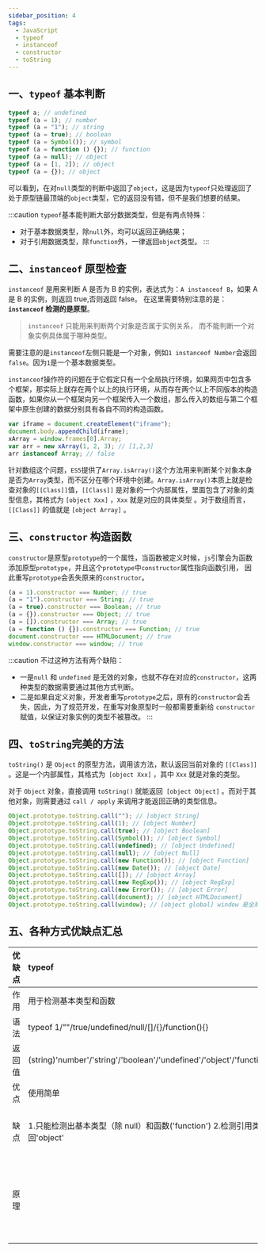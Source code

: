 ```yaml
---
sidebar_position: 4
tags:
  - JavaScript
  - typeof
  - instanceof
  - constructor
  - toString
---
```


## 一、`typeof` 基本判断

```javascript
typeof a; // undefined
typeof (a = 1); // number
typeof (a = "1"); // string
typeof (a = true); // boolean
typeof (a = Symbol()); // symbol
typeof (a = function () {}); // function
typeof (a = null); // object
typeof (a = [1, 2]); // object
typeof (a = {}); // object
```

可以看到，在对`null`类型的判断中返回了`object`，这是因为`typeof`只处理返回了处于原型链最顶端的`object`类型，它的返回没有错，但不是我们想要的结果。

:::caution
`typeof`基本能判断大部分数据类型，但是有两点特殊：

- 对于基本数据类型，除`null`外，均可以返回正确结果；
- 对于引用数据类型，除`function`外，一律返回`object`类型。
  :::

## 二、`instanceof` 原型检查

`instanceof` 是用来判断 A 是否为 B 的实例，表达式为：`A instanceof B`，如果 A 是 B 的实例，则返回 true,否则返回 false。 在这里需要特别注意的是： **`instanceof` 检测的是原型**。

> `instanceof` 只能用来判断两个对象是否属于实例关系， 而不能判断一个对象实例具体属于哪种类型。

需要注意的是`instanceof`左侧只能是一个对象，例如`1 instanceof Number`会返回`false`。因为`1`是一个基本数据类型。

`instanceof`操作符的问题在于它假定只有一个全局执行环境，如果网页中包含多个框架，那实际上就存在两个以上的执行环境，从而存在两个以上不同版本的构造函数，如果你从一个框架向另一个框架传入一个数组，那么传入的数组与第二个框架中原生创建的数据分别具有各自不同的构造函数。

```javascript title="instanceof"
var iframe = document.createElement("iframe");
document.body.appendChild(iframe);
xArray = window.frames[0].Array;
var arr = new xArray(1, 2, 3); // [1,2,3]
arr instanceof Array; // false
```

针对数组这个问题，`ES5`提供了`Array.isArray()`这个方法用来判断某个对象本身是否为`Array`类型，而不区分在哪个环境中创建。`Array.isArray()`本质上就是检查对象的`[[Class]]`值，`[[Class]]` 是对象的一个内部属性，里面包含了对象的类型信息，其格式为 `[object Xxx]` ，`Xxx` 就是对应的具体类型 。对于数组而言，`[[Class]]` 的值就是 `[object Array]` 。

## 三、`constructor` 构造函数

`constructor`是原型`prototype`的一个属性，当函数被定义时候，`js`引擎会为函数添加原型`prototype`，并且这个`prototype`中`constructor`属性指向函数引用， 因此重写`prototype`会丢失原来的`constructor`。

```javascript title="constructor"
(a = 1).constructor === Number; // true
(a = "1").constructor === String; // true
(a = true).constructor === Boolean; // true
(a = {}).constructor === Object; // true
(a = []).constructor === Array; // true
(a = function () {}).constructor === Function; // true
document.constructor === HTMLDocument; // true
window.constructor === window; // true
```

:::caution
不过这种方法有两个缺陷：

- 一是`null` 和 `undefined` 是无效的对象，也就不存在对应的`constructor`，这两种类型的数据需要通过其他方式判断。
- 二是如果自定义对象，开发者重写`prototype`之后，原有的`constructor`会丢失，因此，为了规范开发，在重写对象原型时一般都需要重新给 `constructor` 赋值，以保证对象实例的类型不被篡改。
  :::

## 四、`toString`完美的方法

`toString()` 是 `Object` 的原型方法，调用该方法，默认返回当前对象的 `[[Class]]` 。这是一个内部属性，其格式为` [object Xxx]` ，其中 `Xxx` 就是对象的类型。

对于 `Object` 对象，直接调用 `toString()` 就能返回` [object Object]` 。而对于其他对象，则需要通过 `call / apply` 来调用才能返回正确的类型信息。

```javascript
Object.prototype.toString.call(""); // [object String]
Object.prototype.toString.call(1); // [object Number]
Object.prototype.toString.call(true); // [object Boolean]
Object.prototype.toString.call(Symbol()); // [object Symbol]
Object.prototype.toString.call(undefined); // [object Undefined]
Object.prototype.toString.call(null); // [object Null]
Object.prototype.toString.call(new Function()); // [object Function]
Object.prototype.toString.call(new Date()); // [object Date]
Object.prototype.toString.call([]); // [object Array]
Object.prototype.toString.call(new RegExp()); // [object RegExp]
Object.prototype.toString.call(new Error()); // [object Error]
Object.prototype.toString.call(document); // [object HTMLDocument]
Object.prototype.toString.call(window); // [object global] window 是全局对象 global 的引用
```

## 五、各种方式优缺点汇总

| 优缺点 | typeof                                                                     | instanceof                                                                                                                  | constructor                                                                                     | Object.prototype.toString.call                                       |
| :----: | :------------------------------------------------------------------------- | --------------------------------------------------------------------------------------------------------------------------- | ----------------------------------------------------------------------------------------------- | -------------------------------------------------------------------- |
|  作用  | 用于检测基本类型和函数                                                     | 用于检测引用数据类型                                                                                                        | 可以检测基本数据类型和引用数据类型）                                                            | 可以检测所用数据类型                                                 |
|  语法  | typeof 1/""/true/undefined/null/[]/{}/function(){}                         | []/{} instanceof Array                                                                                                      | ('')/(6)/(boolen)/({})/([]).constructor === String/Number/Object/Array                          | Object.prototype.toString.call(''/6/true/undefined/null/{}/[]/)      |
| 返回值 | (string)'number'/'string'/'boolean'/'undefined'/'object'/'function'        | (boolean)true/false                                                                                                         | (boolean)true/false                                                                             | (string)'[object String/Number/Boolean/Undefined/Null/Object/Array]' |
|  优点  | 使用简单                                                                   | 能检测出引用类型                                                                                                            | 基本能检测所有的类型（除了 null 和 undefined）                                                  | 检测出所有的类型                                                     |
|  缺点  | 1.只能检测出基本类型（除 null）和函数('function') 2.检测引用类返回'object' | 1.只能用于检测复杂类型，检测基本类型不会生效 2.且不能跨 iframe                                                              | 1.把类的原型进行重写，很有可能把之前的 constructor 覆盖，检测出的结果就不准确 2.也不能跨 iframe | IE6 下，undefined 和 null 均为 Object                                |
|  原理  |                                                                            | 1.基于原型链去判断，判断左边对象是否是右边构造函数的实例 2.判断左边对象的原型链 proto 上是否有右边构造函数的 prototype 属性 |                                                                                                 |
